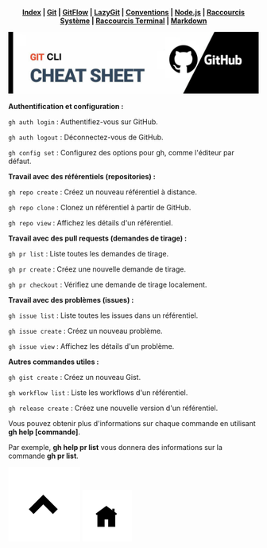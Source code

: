 <div align="center">

**[Index](/README.md) | [Git](/git/git.md) | [GitFlow](/git/gitflow.md) | [LazyGit](/git/lazygit.md) | [Conventions](/git/conventional-commits.md) | [Node.js](/node-js/node-js.md) | [Raccourcis Système](/shortcut-sys/shortcut.md) | [Raccourcis Terminal](/terminal/terminal.md) | [Markdown](/markdown/markdown.md)**

![banner](/git/git-pics/github-cli.png)

</div>

**Authentification et configuration :**

`gh auth login` : Authentifiez-vous sur GitHub.

`gh auth logout` : Déconnectez-vous de GitHub.

`gh config set` : Configurez des options pour gh, comme l'éditeur par défaut.

**Travail avec des référentiels (repositories) :**

`gh repo create` : Créez un nouveau référentiel à distance.

`gh repo clone` : Clonez un référentiel à partir de GitHub.

`gh repo view` : Affichez les détails d'un référentiel.

**Travail avec des pull requests (demandes de tirage) :**

`gh pr list` : Liste toutes les demandes de tirage.

`gh pr create` : Créez une nouvelle demande de tirage.

`gh pr checkout` : Vérifiez une demande de tirage localement.

**Travail avec des problèmes (issues) :**

`gh issue list` : Liste toutes les issues dans un référentiel.

`gh issue create` : Créez un nouveau problème.

`gh issue view` : Affichez les détails d'un problème.

**Autres commandes utiles :**

`gh gist create` : Créez un nouveau Gist.

`gh workflow list` : Liste les workflows d'un référentiel.

`gh release create` : Créez une nouvelle version d'un référentiel.

Vous pouvez obtenir plus d'informations sur chaque commande en utilisant **gh help [commande]**.

Par exemple, **gh help pr list** vous donnera des informations sur la commande **gh pr list**.

[![Retour en haut de page](/git/git-pics/back-top.png)](#) <a href="/README.md"><img src="/git/git-pics/back-readme.png" alt="Markdown" style="width: 100px; height: auto; margin-right: 10px;"></a>